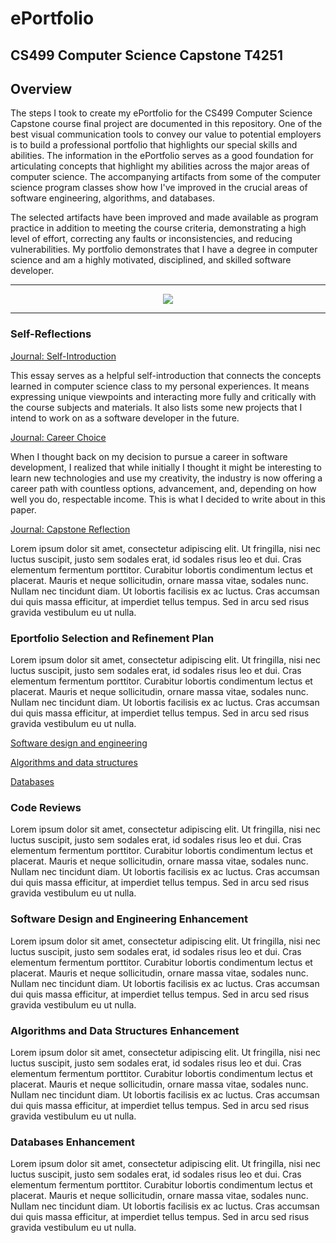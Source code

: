# ePortfolio

## CS499 Computer Science Capstone T4251

## Overview

The steps I took to create my ePortfolio for the CS499 Computer Science Capstone course final project are documented in this repository. One of the best visual communication tools to convey our value to potential employers is to build a professional portfolio that highlights our special skills and abilities. The information in the ePortfolio serves as a good foundation for articulating concepts that highlight my abilities across the major areas of computer science. The accompanying artifacts from some of the computer science program classes show how I've improved in the crucial areas of software engineering, algorithms, and databases.

The selected artifacts have been improved and made available as program practice in addition to meeting the course criteria, demonstrating a high level of effort, correcting any faults or inconsistencies, and reducing vulnerabilities. My portfolio demonstrates that I have a degree in computer science and am a highly motivated, disciplined, and skilled software developer.

---

<div style="text-align: center;">
    <a href="https://char06.github.io/ePortfolio/" title="ePortfolio Home Page"><img src="https://img.shields.io/badge/Home-ePortfolio-blue.svg?style=for-the-badge&logo=homeassistant" /></a>
</div>

---

### Self-Reflections

[Journal: Self-Introduction](CS499/Journal-Self-Introduction.pdf "Journal: Self-Introduction")

This essay serves as a helpful self-introduction that connects the concepts learned in computer science class to my personal experiences. It means expressing unique viewpoints and interacting more fully and critically with the course subjects and materials. It also lists some new projects that I intend to work on as a software developer in the future.

[Journal: Career Choice](CS499/Journal-Career-Choice-and-Artifact-Update.pdf "Journal: Career Choice")

When I thought back on my decision to pursue a career in software development, I realized that while initially I thought it might be interesting to learn new technologies and use my creativity, the industry is now offering a career path with countless options, advancement, and, depending on how well you do, respectable income. This is what I decided to write about in this paper.

[Journal: Capstone Reflection](CS499/ADDPaper.pdf "Journal: Capstone Reflection")

Lorem ipsum dolor sit amet, consectetur adipiscing elit. Ut fringilla, nisi nec luctus suscipit, justo sem sodales erat, id sodales risus leo et dui. Cras elementum fermentum porttitor. Curabitur lobortis condimentum lectus et placerat. Mauris et neque sollicitudin, ornare massa vitae, sodales nunc. Nullam nec tincidunt diam. Ut lobortis facilisis ex ac luctus. Cras accumsan dui quis massa efficitur, at imperdiet tellus tempus. Sed in arcu sed risus gravida vestibulum eu ut nulla.

### Eportfolio Selection and Refinement Plan

Lorem ipsum dolor sit amet, consectetur adipiscing elit. Ut fringilla, nisi nec luctus suscipit, justo sem sodales erat, id sodales risus leo et dui. Cras elementum fermentum porttitor. Curabitur lobortis condimentum lectus et placerat. Mauris et neque sollicitudin, ornare massa vitae, sodales nunc. Nullam nec tincidunt diam. Ut lobortis facilisis ex ac luctus. Cras accumsan dui quis massa efficitur, at imperdiet tellus tempus. Sed in arcu sed risus gravida vestibulum eu ut nulla.

[Software design and engineering](CS499/ADDPaper.pdf)

[Algorithms and data structures](CS499/ADDPaper.pdf)

[Databases](CS499/ADDPaper.pdf)

### Code Reviews

Lorem ipsum dolor sit amet, consectetur adipiscing elit. Ut fringilla, nisi nec luctus suscipit, justo sem sodales erat, id sodales risus leo et dui. Cras elementum fermentum porttitor. Curabitur lobortis condimentum lectus et placerat. Mauris et neque sollicitudin, ornare massa vitae, sodales nunc. Nullam nec tincidunt diam. Ut lobortis facilisis ex ac luctus. Cras accumsan dui quis massa efficitur, at imperdiet tellus tempus. Sed in arcu sed risus gravida vestibulum eu ut nulla.

### Software Design and Engineering Enhancement

Lorem ipsum dolor sit amet, consectetur adipiscing elit. Ut fringilla, nisi nec luctus suscipit, justo sem sodales erat, id sodales risus leo et dui. Cras elementum fermentum porttitor. Curabitur lobortis condimentum lectus et placerat. Mauris et neque sollicitudin, ornare massa vitae, sodales nunc. Nullam nec tincidunt diam. Ut lobortis facilisis ex ac luctus. Cras accumsan dui quis massa efficitur, at imperdiet tellus tempus. Sed in arcu sed risus gravida vestibulum eu ut nulla.

### Algorithms and Data Structures Enhancement

Lorem ipsum dolor sit amet, consectetur adipiscing elit. Ut fringilla, nisi nec luctus suscipit, justo sem sodales erat, id sodales risus leo et dui. Cras elementum fermentum porttitor. Curabitur lobortis condimentum lectus et placerat. Mauris et neque sollicitudin, ornare massa vitae, sodales nunc. Nullam nec tincidunt diam. Ut lobortis facilisis ex ac luctus. Cras accumsan dui quis massa efficitur, at imperdiet tellus tempus. Sed in arcu sed risus gravida vestibulum eu ut nulla.

### Databases Enhancement

Lorem ipsum dolor sit amet, consectetur adipiscing elit. Ut fringilla, nisi nec luctus suscipit, justo sem sodales erat, id sodales risus leo et dui. Cras elementum fermentum porttitor. Curabitur lobortis condimentum lectus et placerat. Mauris et neque sollicitudin, ornare massa vitae, sodales nunc. Nullam nec tincidunt diam. Ut lobortis facilisis ex ac luctus. Cras accumsan dui quis massa efficitur, at imperdiet tellus tempus. Sed in arcu sed risus gravida vestibulum eu ut nulla.
